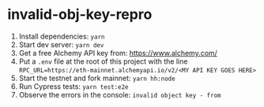 # invalid-obj-key-repro


1. Install dependencies: `yarn`
2. Start dev server: `yarn dev`
3. Get a free Alchemy API key from: https://www.alchemy.com/
4. Put a `.env` file at the root of this project with the line `RPC_URL=https://eth-mainnet.alchemyapi.io/v2/<MY API KEY GOES HERE>`
5. Start the testnet and fork mainnet: `yarn hh:node`
6. Run Cypress tests: `yarn test:e2e`
7. Observe the errors in the console: `invalid object key - from`
